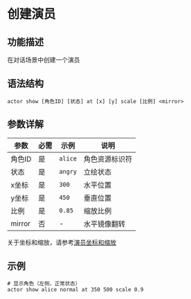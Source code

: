 # 创建演员

## 功能描述

在对话场景中创建一个演员

## 语法结构

```text
actor show [角色ID] [状态] at [x] [y] scale [比例] <mirror>
```

## 参数详解
| 参数 | 必需 | 示例 | 说明 |
|------|------|------|------|
| 角色ID | 是 | `alice` | 角色资源标识符 |
| 状态 | 是 | `angry` | 立绘状态 |
| x坐标 | 是 | `300` | 水平位置 |
| y坐标 | 是 | `450` | 垂直位置|
| 比例 | 是 | `0.85` | 缩放比例 |
| mirror | 否 | - | 水平镜像翻转 |

关于坐标和缩放，请参考[演员坐标和缩放](/tutorial/actor-coordinate-and-scaling)


## 示例
```text
# 显示角色（左侧，正常状态）
actor show alice normal at 350 500 scale 0.9
```

